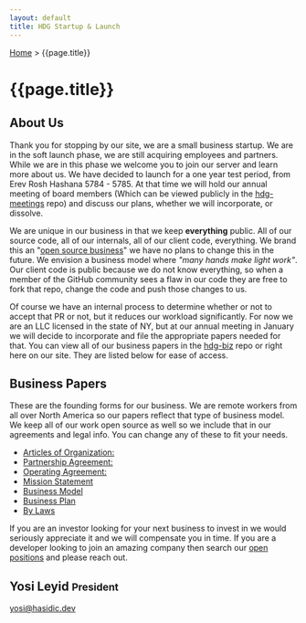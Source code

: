 ```yaml
---
layout: default
title: HDG Startup & Launch
---
```


[Home](/) > {{page.title}}

# {{page.title}}

## About Us

Thank you for stopping by our site, we are a small business startup. We are in the soft launch phase, we are still acquiring employees and partners. While we are in this phase we welcome you to join our server and learn more about us. We have decided to launch for a one year test period, from Erev Rosh Hashana 5784 - 5785. At that time we will hold our annual meeting of board members (Which can be viewed publicly in the [hdg-meetings](https://github.com/hasidicdevs/hdg-meetings) repo) and discuss our plans, whether we will incorporate, or dissolve.

We are unique in our business in that we keep **everything** public. All of our source code, all of our internals, all of our client code, everything. We brand this an "[open source business](docs/business/model)" we have no plans to change this in the future. We envision a business model where *"many hands make light work"*. Our client code is public because we do not know everything, so when a member of the GitHub community sees a flaw in our code they are free to fork that repo, change the code and push those changes to us. 

Of course we have an internal process to determine whether or not to accept that PR or not, but it reduces our workload significantly. For now we are an LLC licensed in the state of NY, but at our annual meeting in January we will decide to incorporate and file the appropriate papers needed for that. You can view all of our business papers in the [hdg-biz](https://github.com/hasidicdevs/hdg-biz) repo or right here on our site. They are listed below for ease of access.

## Business Papers

These are the founding forms for our business. We are remote workers from all over North America so our papers reflect that type of business model. We keep all of our work open source as well so we include that in our agreements and legal info. You can change any of these to fit your needs.

- [Articles of Organization:](docs/business/articles)
- [Partnership Agreement:](docs/business/partners)
- [Operating Agreement:](docs/business/operating)
- [Mission Statement](docs/business/mission)
- [Business Model](docs/business/model)
- [Business Plan](docs/business/plan)
- [By Laws](docs/business/bylaws)

If you are an investor looking for your next business to invest in we would seriously appreciate it and we will compensate you in time. If you are a developer looking to join an amazing company then search our [open positions](/careers) and please reach out.


## Yosi Leyid <small>President</small>
[yosi@hasidic.dev](mailto:yosi@hasidic.dev)